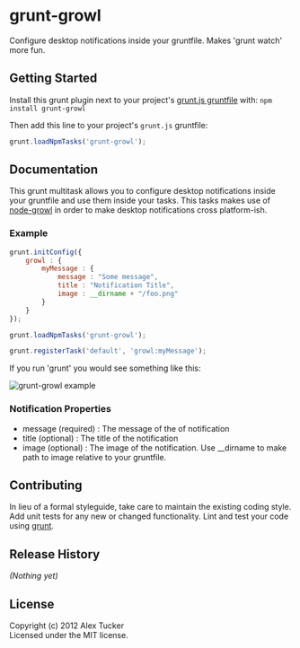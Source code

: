 # grunt-growl

Configure desktop notifications inside your gruntfile. Makes 'grunt watch' more fun.

## Getting Started
Install this grunt plugin next to your project's [grunt.js gruntfile][getting_started] with: `npm install grunt-growl`

Then add this line to your project's `grunt.js` gruntfile:

```javascript
grunt.loadNpmTasks('grunt-growl');
```

[grunt]: https://github.com/cowboy/grunt
[getting_started]: https://github.com/cowboy/grunt/blob/master/docs/getting_started.md

## Documentation
This grunt multitask allows you to configure desktop notifications inside your gruntfile and use them inside your tasks. This tasks makes use of [node-growl] in order to make desktop  notifications cross platform-ish.

[node-growl]: https://github.com/visionmedia/node-growl

### Example

```javascript
grunt.initConfig({
    growl : {
    	myMessage : {
    		message : "Some message",
    		title : "Notification Title",
    		image : __dirname + "/foo.png"
    	}
	}	
});

grunt.loadNpmTasks('grunt-growl');

grunt.registerTask('default', 'growl:myMessage');
```
If you run 'grunt' you would see something like this:

![grunt-growl example](https://github.com/alextucker/grunt-growl/raw/master/example.png)

### Notification Properties
* message (required) : The message of the of notification
* title (optional) : The title of the notification
* image (optional) : The image of the notification. Use __dirname to make path to image relative to your gruntfile.

## Contributing
In lieu of a formal styleguide, take care to maintain the existing coding style. Add unit tests for any new or changed functionality. Lint and test your code using [grunt][grunt].

## Release History
_(Nothing yet)_

## License
Copyright (c) 2012 Alex Tucker  
Licensed under the MIT license.
